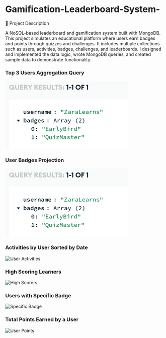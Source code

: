 # Gamification-Leaderboard-System-
📄 Project Description 

A NoSQL-based leaderboard and gamification system built with MongoDB. This project simulates an educational platform where users earn badges and points through quizzes and challenges.
It includes multiple collections such as users, activities, badges, challenges, and leaderboards. I designed and implemented the data logic, wrote MongoDB queries, and created sample data to demonstrate functionality.

### Top 3 Users Aggregation Query
![Top 3 Users Aggregation Query](https://github.com/Nouria99/Gamification-Leaderboard-System-/blob/main/image.png?raw=true)
### User Badges Projection
![User Badges](https://raw.githubusercontent.com/Nouria99/Gamification-Leaderboard-System-/4bbd5021d521a4a14858edf1ed660dd2f643710b/image.png?raw=true)
### Activities by User Sorted by Date  
![User Activities](screenshots/useractivities.png)

### High Scoring Learners  
![High Scorers](screenshots/highscorers.png)

### Users with Specific Badge  
![Specific Badge](screenshots/specificbadge.png)

### Total Points Earned by a User  
![User Points](screenshots/userpoints.png)

